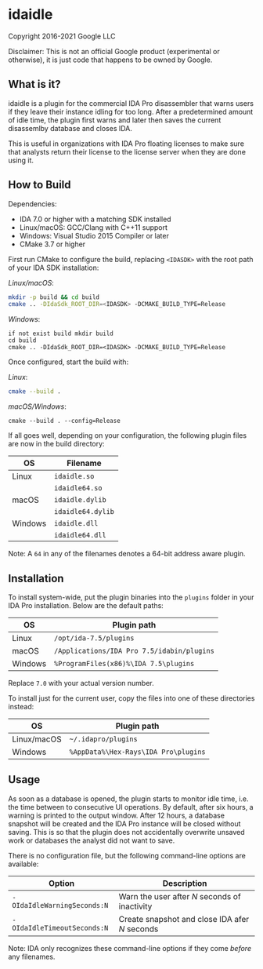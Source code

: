 # idaidle

Copyright 2016-2021 Google LLC

Disclaimer: This is not an official Google product (experimental or otherwise),
it is just code that happens to be owned by Google.


## What is it?

idaidle is a plugin for the commercial IDA Pro disassembler that warns users if
they leave their instance idling for too long. After a predetermined amount of
idle time, the plugin first warns and later then saves the current disassemlby
database and closes IDA.

This is useful in organizations with IDA Pro floating licenses to make sure
that analysts return their license to the license server when they are done
using it. 


## How to Build

Dependencies:
  * IDA 7.0 or higher with a matching SDK installed
  * Linux/macOS: GCC/Clang with C++11 support
  * Windows: Visual Studio 2015 Compiler or later
  * CMake 3.7 or higher

First run CMake to configure the build, replacing `<IDASDK>` with the root
path of your IDA SDK installation:

*Linux/macOS*:
```bash
mkdir -p build && cd build
cmake .. -DIdaSdk_ROOT_DIR=<IDASDK> -DCMAKE_BUILD_TYPE=Release
```

*Windows*:
```dos
if not exist build mkdir build
cd build
cmake .. -DIdaSdk_ROOT_DIR=<IDASDK> -DCMAKE_BUILD_TYPE=Release
```

Once configured, start the build with:

*Linux*:
```bash
cmake --build .
```

*macOS/Windows*:
```dos
cmake --build . --config=Release
```

If all goes well, depending on your configuration, the following plugin files
are now in the build directory:

| OS      | Filename                |
| ------- | ----------------------- |
| Linux   | `idaidle.so`            |
|         | `idaidle64.so`          |
| macOS   | `idaidle.dylib`         |
|         | `idaidle64.dylib`       |
| Windows | `idaidle.dll`           |
|         | `idaidle64.dll`         |

Note: A `64` in any of the filenames denotes a 64-bit address aware plugin.


## Installation

To install system-wide, put the plugin binaries into the `plugins` folder
in your IDA Pro installation. Below are the default paths:

| OS      | Plugin path                                 |
| ------- | ------------------------------------------- |
| Linux   | `/opt/ida-7.5/plugins`                      |
| macOS   | `/Applications/IDA Pro 7.5/idabin/plugins`  |
| Windows | `%ProgramFiles(x86)%\IDA 7.5\plugins`       |

Replace `7.0` with your actual version number.

To install just for the current user, copy the files into one of these
directories instead:

| OS          | Plugin path                          |
| ----------- | ------------------------------------ |
| Linux/macOS | `~/.idapro/plugins`                  |
| Windows     | `%AppData%\Hex-Rays\IDA Pro\plugins` |


## Usage

As soon as a database is opened, the plugin starts to monitor idle time, i.e.
the time between to consecutive UI operations. By default, after six hours,
a warning is printed to the output window. After 12 hours, a database
snapshot will be created and the IDA Pro instance will be closed without
saving. This is so that the plugin does not accidentally overwrite unsaved
work or databases the analyst did not want to save.

There is no configuration file, but the following command-line options are
available:

| Option                      | Description                                    |
| --------------------------- | ---------------------------------------------- |
| `-OIdaIdleWarningSeconds:N` | Warn the user after _N_ seconds of inactivity  |
| `-OIdaIdleTimeoutSeconds:N` | Create snapshot and close IDA afer _N_ seconds |

Note: IDA only recognizes these command-line options if they come _before_ any
filenames.
